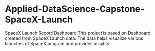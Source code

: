 # Applied-DataScience-Capstone-SpaceX-Launch
SpaceX Launch Record Dashboard
This project is based on Dashboard created from SpaceX Launch data.  The data helps visualize various launches of SpaceX program and provides insights.
